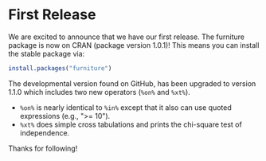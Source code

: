 # First Release

We are excited to announce that we have our first release. The furniture package is now on CRAN (package version 1.0.1)! This means you can install the stable package via:

```r
install.packages("furniture")
```

The developmental version found on GitHub, has been upgraded to version 1.1.0 which includes two new operators (`%on%` and `%xt%`). 

* `%on%` is nearly identical to `%in%` except that it also can use quoted expressions (e.g., ">= 10").
* `%xt%` does simple cross tabulations and prints the chi-square test of independence.

Thanks for following!